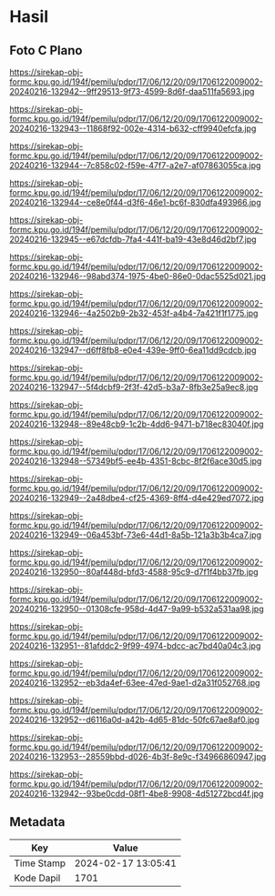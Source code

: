 # Hasil

## Foto C Plano

https://sirekap-obj-formc.kpu.go.id/194f/pemilu/pdpr/17/06/12/20/09/1706122009002-20240216-132942--9ff29513-9f73-4599-8d6f-daa511fa5693.jpg

https://sirekap-obj-formc.kpu.go.id/194f/pemilu/pdpr/17/06/12/20/09/1706122009002-20240216-132943--11868f92-002e-4314-b632-cff9940efcfa.jpg

https://sirekap-obj-formc.kpu.go.id/194f/pemilu/pdpr/17/06/12/20/09/1706122009002-20240216-132944--7c858c02-f59e-47f7-a2e7-af07863055ca.jpg

https://sirekap-obj-formc.kpu.go.id/194f/pemilu/pdpr/17/06/12/20/09/1706122009002-20240216-132944--ce8e0f44-d3f6-46e1-bc6f-830dfa493966.jpg

https://sirekap-obj-formc.kpu.go.id/194f/pemilu/pdpr/17/06/12/20/09/1706122009002-20240216-132945--e67dcfdb-7fa4-441f-ba19-43e8d46d2bf7.jpg

https://sirekap-obj-formc.kpu.go.id/194f/pemilu/pdpr/17/06/12/20/09/1706122009002-20240216-132946--98abd374-1975-4be0-86e0-0dac5525d021.jpg

https://sirekap-obj-formc.kpu.go.id/194f/pemilu/pdpr/17/06/12/20/09/1706122009002-20240216-132946--4a2502b9-2b32-453f-a4b4-7a421f1f1775.jpg

https://sirekap-obj-formc.kpu.go.id/194f/pemilu/pdpr/17/06/12/20/09/1706122009002-20240216-132947--d6ff8fb8-e0e4-439e-9ff0-6ea11dd9cdcb.jpg

https://sirekap-obj-formc.kpu.go.id/194f/pemilu/pdpr/17/06/12/20/09/1706122009002-20240216-132947--5f4dcbf9-2f3f-42d5-b3a7-8fb3e25a9ec8.jpg

https://sirekap-obj-formc.kpu.go.id/194f/pemilu/pdpr/17/06/12/20/09/1706122009002-20240216-132948--89e48cb9-1c2b-4dd6-9471-b718ec83040f.jpg

https://sirekap-obj-formc.kpu.go.id/194f/pemilu/pdpr/17/06/12/20/09/1706122009002-20240216-132948--57349bf5-ee4b-4351-8cbc-8f2f6ace30d5.jpg

https://sirekap-obj-formc.kpu.go.id/194f/pemilu/pdpr/17/06/12/20/09/1706122009002-20240216-132949--2a48dbe4-cf25-4369-8ff4-d4e429ed7072.jpg

https://sirekap-obj-formc.kpu.go.id/194f/pemilu/pdpr/17/06/12/20/09/1706122009002-20240216-132949--06a453bf-73e6-44d1-8a5b-121a3b3b4ca7.jpg

https://sirekap-obj-formc.kpu.go.id/194f/pemilu/pdpr/17/06/12/20/09/1706122009002-20240216-132950--80af448d-bfd3-4588-95c9-d7f1f4bb37fb.jpg

https://sirekap-obj-formc.kpu.go.id/194f/pemilu/pdpr/17/06/12/20/09/1706122009002-20240216-132950--01308cfe-958d-4d47-9a99-b532a531aa98.jpg

https://sirekap-obj-formc.kpu.go.id/194f/pemilu/pdpr/17/06/12/20/09/1706122009002-20240216-132951--81afddc2-9f99-4974-bdcc-ac7bd40a04c3.jpg

https://sirekap-obj-formc.kpu.go.id/194f/pemilu/pdpr/17/06/12/20/09/1706122009002-20240216-132952--eb3da4ef-63ee-47ed-9ae1-d2a31f052768.jpg

https://sirekap-obj-formc.kpu.go.id/194f/pemilu/pdpr/17/06/12/20/09/1706122009002-20240216-132952--d6116a0d-a42b-4d65-81dc-50fc67ae8af0.jpg

https://sirekap-obj-formc.kpu.go.id/194f/pemilu/pdpr/17/06/12/20/09/1706122009002-20240216-132953--28559bbd-d026-4b3f-8e9c-f34966860947.jpg

https://sirekap-obj-formc.kpu.go.id/194f/pemilu/pdpr/17/06/12/20/09/1706122009002-20240216-132942--93be0cdd-08f1-4be8-9908-4d51272bcd4f.jpg


## Metadata

| Key        | Value               |
| ---------- | ------------------- |
| Time Stamp | 2024-02-17 13:05:41 |
| Kode Dapil | 1701                |



